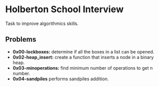 # Holberton School Interview

Task to improve algorithmics skills.

## Problems

* **0x00-lockboxes:** determine if all the boxes in a list can be opened.
* **0x02-heap_insert:** create a function that inserts a node in a binary heap.
* **0x03-minoperations:** find minimum number of operations to get n number.
* **0x04-sandpiles** performs sandpiles addition.